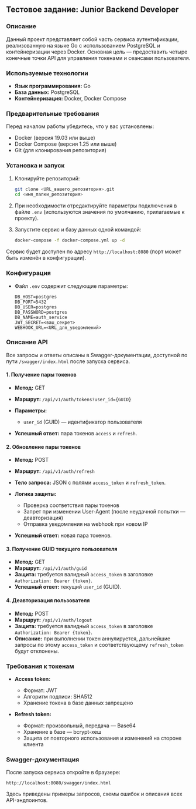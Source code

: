 ## Тестовое задание: Junior Backend Developer

### Описание

Данный проект представляет собой часть сервиса аутентификации, реализованную на языке Go с использованием PostgreSQL и контейнеризации через Docker. Основная цель — предоставить четыре конечные точки API для управления токенами и сеансами пользователя.

### Используемые технологии

* **Язык программирования:** Go
* **База данных:** PostgreSQL
* **Контейнеризация:** Docker, Docker Compose

### Предварительные требования

Перед началом работы убедитесь, что у вас установлены:

* Docker (версия 19.03 или выше)
* Docker Compose (версия 1.25 или выше)
* Git (для клонирования репозитория)

### Установка и запуск

1. Клонируйте репозиторий:

   ```bash
   git clone <URL_вашего_репозитория>.git
   cd <имя_папки_репозитория>
   ```
2. При необходимости отредактируйте параметры подключения в файле `.env` (используются значения по умолчанию, прилагаемые к проекту).
3. Запустите сервис и базу данных одной командой:

   ```bash
   docker-compose -f docker-compose.yml up -d
   ```

Сервис будет доступен по адресу `http://localhost:8080` (порт может быть изменён в конфигурации).

### Конфигурация

* Файл `.env` содержит следующие параметры:

  ```dotenv
  DB_HOST=postgres
  DB_PORT=5432
  DB_USER=postgres
  DB_PASSWORD=postgres
  DB_NAME=auth_service
  JWT_SECRET=<ваш_секрет>
  WEBHOOK_URL=<URL_для_уведомлений>
  ```

### Описание API

Все запросы и ответы описаны в Swagger-документации, доступной по пути `/swagger/index.html` после запуска сервиса.

#### 1. Получение пары токенов

* **Метод:** GET
* **Маршрут:** `/api/v1/auth/tokens?user_id={GUID}`
* **Параметры:**

   * `user_id` (GUID) — идентификатор пользователя
* **Успешный ответ:** пара токенов `access` и `refresh`.

#### 2. Обновление пары токенов

* **Метод:** POST
* **Маршрут:** `/api/v1/auth/refresh`
* **Тело запроса:** JSON с полями `access_token` и `refresh_token`.
* **Логика защиты:**

   * Проверка соответствия пары токенов
   * Запрет при изменении User-Agent (после неудачной попытки — деавторизация)
   * Отправка уведомления на webhook при новом IP
* **Успешный ответ:** новая пара токенов.

#### 3. Получение GUID текущего пользователя

* **Метод:** GET
* **Маршрут:** `/api/v1/auth/guid`
* **Защита:** требуется валидный `access_token` в заголовке `Authorization: Bearer {token}`.
* **Успешный ответ:** текущий `user_id` (GUID).

#### 4. Деавторизация пользователя

* **Метод:** POST
* **Маршрут:** `/api/v1/auth/logout`
* **Защита:** требуется валидный `access_token` в заголовке `Authorization: Bearer {token}`.
* **Описание:** при выполнении токен аннулируется, дальнейшие запросы по этому `access_token` и соответствующему `refresh_token` будут отклонены.

### Требования к токенам

* **Access token:**

   * Формат: JWT
   * Алгоритм подписи: SHA512
   * Хранение токена в базе данных запрещено
* **Refresh token:**

   * Формат: произвольный, передача — Base64
   * Хранение в базе — bcrypt-хеш
   * Защита от повторного использования и изменений на стороне клиента

### Swagger-документация

После запуска сервиса откройте в браузере:

```
http://localhost:8080/swagger/index.html
```

Здесь приведены примеры запросов, схемы ошибок и описания всех API-эндпоинтов.
